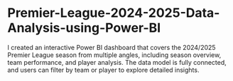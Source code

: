 # Premier-League-2024-2025-Data-Analysis-using-Power-BI
I created an interactive Power BI dashboard that covers the 2024/2025 Premier League season from multiple angles, including season overview, team performance, and player analysis.                                                The data model is fully connected, and users can filter by team or player to explore detailed insights.
